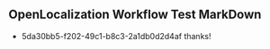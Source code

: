 ## OpenLocalization Workflow Test MarkDown
* 5da30bb5-f202-49c1-b8c3-2a1db0d2d4af 
thanks!<!--HONumber=Mar16_HO4-->
